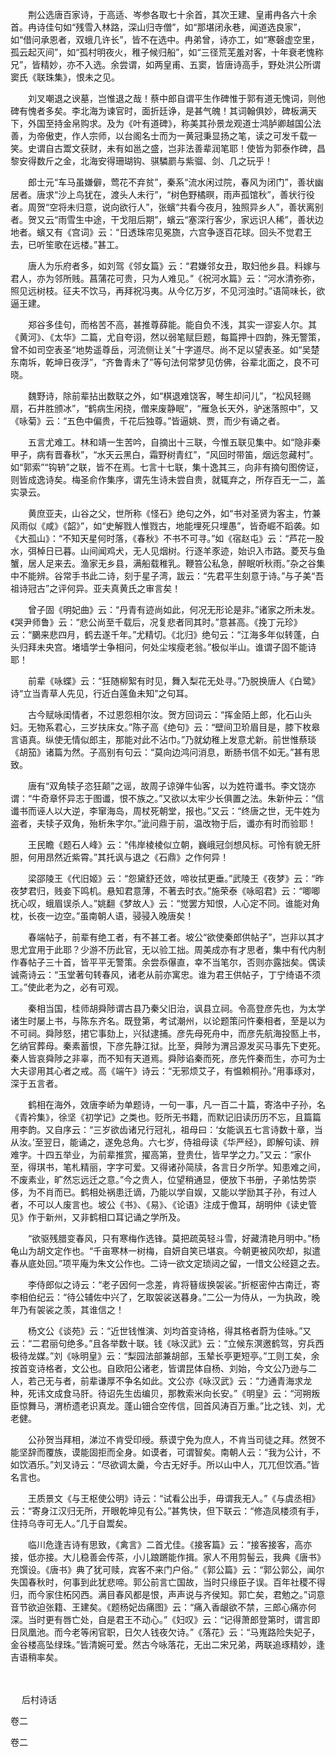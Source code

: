 <!-- { "loadSidebar": true } -->
　　荆公选唐百家诗，于高适、岑参各取七十余首，其次王建、皇甫冉各六十余首。冉诗佳句如“残雪入林路，深山归寺僧”，如“那堪闭永巷，闻道选良家”，如“借问承恩者，双蛾几许长”，皆不在选中。冉弟曾，诗亦工，如“寒磬虚空里，孤云起灭间”，如“孤村明夜火，稚子候归船”，如“三径荒芜羞对客，十年衰老愧称兄”，皆精妙，亦不入选。余尝谓，如两皇甫、五窦，皆唐诗高手，野处洪公所谓窦氏《联珠集》，恨未之见。

　　刘叉嘲退之谀墓，岂惟退之哉！蔡中郎自谓平生作碑惟于郭有道无愧词，则他碑有愧者多矣。李北海为谏官时，面折廷诤，是甚气魄！其词翰俱妙，碑板满天下，外国至持金帛购求。及为《叶有道碑》，称美其孙景龙观道士鸿胪卿越国公法善，为帝傲吏，作人宗师，以台阁名士而为一黄冠秉显扬之笔，读之可发千载一笑。史谓自古鬻文获财，未有如邕之盛，岂非法善辈润笔耶！使皆为郭泰作碑，昌黎安得数斤之金，北海安得珊瑚钩、骐驎罽与紫骝、剑、几之玩乎！

　　郎士元“车马虽嫌僻，莺花不弃贫”，秦系“流水闲过院，春风为闭门”，善状幽居者。唐求“沙上鸟犹在，渡头人未行”，“树色野橘暝，雨声孤馆秋”，善状行役者。周贺“空将未归意，说向欲行人”，张蠙“共看今夜月，独照异乡人”，善状离别者。贺又云“雨雪生中途，干戈阻后期”，蠙云“塞深行客少，家远识人稀”，善状边地者。蠙又有《宫词》云：“日透珠帘见冕旒，六宫争逐百花球。回头不觉君王去，已听笙歌在远楼。”甚工。

　　唐人为乐府者多，如刘驾《邻女篇》云：“君嫌邻女丑，取妇他乡县。料嫁与君人，亦为邻所贱。菖蒲花可贵，只为人难见。”《祝河水篇》云：“河水清弥弥，照见远树枝。征夫不饮马，再拜祝冯夷。从今亿万岁，不见河浊时。”语简味长，欲逼王建。

　　郑谷多佳句，而格苦不高，甚推尊薛能。能自负不浅，其实一谬妄人尔。其《黄河》、《太华》二篇，尤自夸诩，然以弱笔赋巨题，每篇押十四韵，殊无警策，曾不如司空表圣“地势遥尊岳，河流侧让关”十字道尽。尚不足以望表圣。如“吴楚东南坼，乾坤日夜浮”，“齐鲁青未了”等句法何常梦见仿佛，谷辈北面之，良不可晓。

　　魏野诗，除前辈拈出数联之外，如“棋退难饶客，琴生却问儿”，“松风轻赐扇，石井胜颁冰”，“鹤病生闲挠，僧来废静眠”，“雁急长天外，驴迷落照中”，又《咏菊》云：“五色中偏贵，千花后独尊。”皆逼姚、贾，而少有诵之者。

　　五言尤难工。林和靖一生苦吟，自摘出十三联，今惟五联见集中。如“隐非秦甲子，病有晋春秋”，“水天云黑白，霜野树青红”，“风回时带笛，烟远忽藏村”。如“郭索”“钩辀”之联，皆不在焉。七言十七联，集十逸其三，向非有摘句图傍证，则皆成逸诗矣。梅圣俞作集序，谓先生诗未尝自贵，就辄弃之，所存百无一二，盖实录云。

　　黄庶亚夫，山谷之父，世所称《怪石》绝句之外，如“书对圣贤为客主，竹兼风雨似《咸》《韶》”，如“史解戮人惟戮古，地能埋死只埋愚”，皆奇崛不蹈袭。如《大孤山》：“不知天星何时落，《春秋》不书不可寻。”如《宿赵屯》云：“芦花一股水，弭棹日已暮。山间闻鸡犬，无人见烟树。行逐羊豕迹，始识入市路。菱芡与鱼蟹，居人足来去。渔家无乡县，满船载稚乳。鞭笞公私急，醉眠听秋雨。”杂之谷集中不能辨。谷常手书此二诗，刻于星子湾，跋云：“先君平生刻意于诗。”与子美“吾祖诗冠古”之评何异。亚夫真黄氏之审言矣！

　　曾子固《明妃曲》云：“丹青有迹尚如此，何况无形论是非。”诸家之所未发。《哭尹师鲁》云：“悲公尚至千载后，况复悲者同其时。”意甚高。《挽丁元珍》云：“鵩来悲四月，鹤去遂千年。”尤精切。《北归》绝句云：“江海多年似转蓬，白头归拜未央宫。堵墙学士争相问，何处尘埃瘦老翁。”极似半山。谁谓子固不能诗耶！

　　前辈《咏蝶》云：“狂随柳絮有时见，舞入梨花无处寻。”乃脱换唐人《白鹭》诗“立当青草人先见，行近白莲鱼未知”之句耳。

　　古今赋咏闺情者，不过恩怨相尔汝。贺方回词云：“挥金陌上郎，化石山头妇。无物系君心，三岁扶床女。”陈子高《绝句》云：“壁间卫玠眉目是，膝下枚皋言语真。纵使无情似郎主，那能对此不沾巾。”乃就幼稚上发意尤新。前世惟蔡琰《胡笳》诸篇为然。子高别有句云：“莫向边鸿问消息，断肠书信不如无。”甚有思致。

　　唐有“双角犊子恣狂颠”之谣，故周子谅弹牛仙客，以为姓符谶书。李文饶亦谓：“牛奇章怀异志于图谶，恨不族之。”又欲以太牢少长俱置之法。朱新仲云：“信谶书而诬人以大逆，李窜海岛，周杖死朝堂，报也。”又云：“终唐之世，无牛姓为盗者，夫犊子双角，殆析朱字尔。”泚问鼎于前，温改物于后，谶亦有时而验耶！

　　王民瞻《题石人峰》云：“伟岸棱棱似立朝，巍峨冠剑想风标。可怜有貌无肝胆，何用昂然近紫霄。”其托讽与退之《石鼎》之作何异！

　　梁邵陵王《代旧姬》云：“怨黛舒还敛，啼妆拭更垂。”武陵王《夜梦》云：“昨夜梦君归，贱妾下鸣机。悬知君意薄，不著去时衣。”施荣泰《咏昭君》云：“唧唧抚心叹，蛾眉误杀人。”姚翻《梦故人》云：“觉罢方知恨，人心定不同。谁能对角枕，长夜一边空。”虽南朝人语，骎骎入晚唐矣！

　　春端帖子，前辈有绝工者，有不甚工者。坡公“欲使秦郎供帖子”，岂非以其才思尤宜用于此耶？少游不历此官，无以验工拙。周美成亦有才思者，集中有代内制作春帖子三十首，皆平平无警策。余尝忝儤直，幸不当笔尔，否则亦露拙矣。偶读诚斋诗云：“玉堂著句转春风，诸老从前亦寓忠。谁为君王供帖子，丁宁绮语不须工。”使此老为之，必有可观。

　　秦相当国，桂师胡舜陟谓古县乃秦父旧治，讽县立祠。令高登彦先也，为太学诸生时屡上书，与陈东齐名。既登第，考试潮州，以论题策问忤秦相者，至是以为不可祠。舜陟怒，捃它事劾上，兴狱逮捕。彦先母死舟中，而彦先航海投匦上书，乞纳官葬母。秦素蓄恨，下彦先静江狱。比至，舜陟为渭吕源发买马事先下吏死。秦人皆哀舜陟之非辜，而不知有天道焉。舜陟谄秦而死，彦先忤秦而生，亦可为士大夫谬用其心者之戒。高《端午》诗云：“无邪烦艾子，有愠赖桐孙。”用事琢对，深于五言者。

　　鹤相在海外，效唐李峤为单题诗，一句一事，凡一百二十篇，寄洛中子孙，名《青衿集》，徐坚《初学记》之类也。贬所无书籍，而默记旧读历历不忘，且篇篇用李韵。又自序云：“三岁欲齿诸兄行冠礼，祖母曰：‘女能讽五七言诗数十章，当从汝。’至翌日，能诵之，遂免总角。六七岁，侍祖母读《华严经》，即解句读、辨难字。十四五举业，为前辈推赏，擢高第，登贵仕，皆早学之力。”又云：“家仆至，得琪书，笔札精丽，字字可爱。又得诸孙简牍，各言日夕所学。知患难之间，不废素业，旷然忘远迁之意。”今之贵人，位望稍通显，便放下书册，子弟怙势崇侈，为不肖而已。鹤相处祸患迁谪，乃能以学自娱，又能以学励其子孙，有过人者，不可以人废言也。坡公《书》、《易》、《论语》注成于儋耳，胡明仲《读史管见》作于新州，又非鹤相口耳记诵之学所及。

　　“欲驱残腊变春风，只有寒梅作选锋。莫把疏英轻斗雪，好藏清艳月明中。”杨龟山为胡文定作也。“千亩寒林一树梅，自妍自笑已堪哀。今朝更被风吹却，拟遣春从底处回。”项平庵为朱文公作也。二诗一欲文定琐闼之留，一惜文公经筵之去。

　　李侍郎似之诗云：“老子因何一念差，肯将簮绂换袈裟。”折枢密仲古南迁，寄李相伯纪云：“待公辅佐中兴了，乞取袈裟送暮身。”二公一为侍从，一为执政，晚年乃有袈裟之羡，其谁信之！

　　杨文公《谈苑》云：“近世钱惟演、刘均首变诗格，得其格者蔚为佳咏。”又云：“二君丽句绝多。”且各举数十联。钱《咏汉武》云：“立候东溟邀鹤驾，穷兵西极待龙媒。”刘《咏明皇》云：“梨园法部兼胡部，玉辇长亭更短亭。”工则工矣，余按首变诗格者，文公也。自欧阳公诸老，皆谓昆体自杨、刘始，今文公乃逊与二人，若己无与者，前辈谦厚不争名如此。文公亦《咏汉武》云：“力通青海求龙种，死讳文成食马肝。待诏先生齿编贝，那教索米向长安。”《明皇》云：“河朔叛臣惊舞马，渭桥遗老识真龙。蓬山钿合空传信，回首风涛百万重。”比之钱、刘，尤老健。

　　公孙贺当拜相，涕泣不肯受印绶。蔡谟宁免为庶人，不肯当司徒之拜。然贺不能坚辞而覆族，谟能固拒而全身。如谟者，可谓智矣。南朝人云：“我为公计，不如饮酒乐。”刘叉诗云：“尽欲调太羹，今古无好手。所以山中人，兀兀但饮酒。”皆名言也。

　　王质景文《与王枢使公明》诗云：“试看公出手，毋谓我无人。”《与虞丞相》云：“寄身江汉归无所，开眼乾坤见有公。”甚隽快，但下联云：“修造凤楼须有手，住持乌寺可无人。”几于自鬻矣。

　　临川危逢吉诗有思致，《禽言》二首尤佳。《接客篇》云：“接客接客，高亦接，低亦接。大儿稳善会传茶，小儿踉蹡能作揖。家人不用剪髻云，我典《唐书》充馔设。《唐书》典了犹可赎，宾客不来门户俗。”《郭公篇》云：“郭公郭公，闻尔失国春秋时，何事到此犹悲啼。郭公前言亡国故，当时只缘臣子误。百年社稷不得归，而今家住柘冈西。满目春风都是恨，声声说与齐侯知。郭亡矣，君勉之。”词意音节欲迫张籍、王建矣。《题杨妃齿痛图》云：“痛入香龈欲不禁，三郎心痛亦何深。当时更有唇亡处，自是君王不动心。”《妇叹》云：“记得萧郎登第时，谓言即日凤凰池。而今老等闲官职，日欠人钱夜欠诗。”《落花》云：“马嵬路险失妃子，金谷楼高坠绿珠。”皆清婉可爱。然古今咏落花，无出二宋兄弟，两联追琢精妙，逢吉语稍率矣。 
　
 
　

　
后村诗话
　
　

卷二 

卷二
